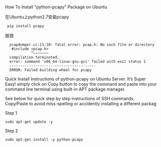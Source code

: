 How To Install "python-pcapy" Package on Ubuntu



在Ubuntu上python2.7安装pcapy
```
 pip install pcapy
```

报错

```
  pcapdumper.cc:11:10: fatal error: pcap.h: No such file or directory
   #include <pcap.h>
            ^~~~~~~~
  compilation terminated.
  error: command 'x86_64-linux-gnu-gcc' failed with exit status 1
  ----------------------------------------
  ERROR: Failed building wheel for pcapy
```


Quick Install Instructions of python-pcapy on Ubuntu Server. It’s Super Easy! simply click on Copy button to copy the command and paste into your command line terminal using built-in APT package manager.

See below for quick step by step instructions of SSH commands, Copy/Paste to avoid miss-spelling or accidently installing a different packag

Step 1
```
sudo apt-get update -y
```
Step 2
```
sudo apt-get install -y python-pcapy
```













